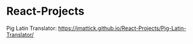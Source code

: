 # React-Projects
Pig Latin Translator: https://jmattick.github.io/React-Projects/Pig-Latin-Translator/
